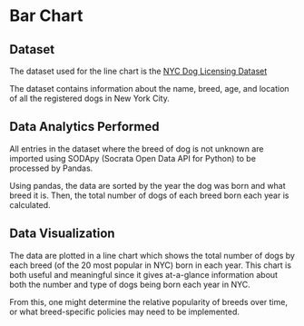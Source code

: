 # Bar Chart

## Dataset

The dataset used for the line chart is the 
[NYC Dog Licensing Dataset](https://data.cityofnewyork.us/Health/NYC-Dog-Licensing-Dataset/nu7n-tubp/data)

The dataset contains information about the name, breed, age, and location of all the registered dogs in New York City.

## Data Analytics Performed

All entries in the dataset where the breed of dog is not unknown are imported using SODApy 
(Socrata Open Data API for Python) to be processed by Pandas.

Using pandas, the data are sorted by the year the dog was born and what breed it is. Then, 
the total number of dogs of each breed born each year is calculated.

## Data Visualization

The data are plotted in a line chart which shows the total number of dogs by each breed 
(of the 20 most popular in NYC) born in each year. This chart is both useful and meaningful since 
it gives at-a-glance information about both the number and type of dogs being born each year in NYC.

From this, one might determine the relative popularity of breeds over time, or what breed-specific policies
may need to be implemented.
